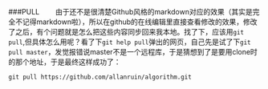 
###PULL
&emsp;&emsp;由于还不是很清楚Github风格的markdown对应的效果（其实是完全不记得markdown啦），所以在github的在线编辑里直接查看修改的效果，修改了之后，有个问题就是怎么把这些内容同步回来我本地。找了下，应该用`git pull`,但具体怎么用呢？看了下`git help pull`弹出的网页，自己先是试了下`git pull master`，发觉报错说master不是一个远程库，于是猜想到了是要用clone时的那个地址，于是最终这样成功了：
```
git pull https://github.com/allanruin/algorithm.git
```
